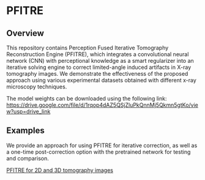 # PFITRE

## Overview
This repository contains Perception Fused Iterative Tomography Reconstruction Engine (PFITRE), which integrates a convolutional neural network (CNN) with perceptional knowledge as a smart regularizer into an iterative solving engine to correct limited-angle induced artifacts in X-ray tomography images. We demonstrate the effectiveness of the proposed approach using various experimental datasets obtained with different x-ray microscopy techniques. 

The model weights can be downloaded using the following link:
https://drive.google.com/file/d/1rqop4dAZ5QSjZluPkQnnMj5Qkmn5gtKo/view?usp=drive_link


## Examples

We provide an approach for using PFITRE for iterative correction, as well as a one-time post-correction option with the pretrained network for testing and comparison.

[PFITRE for 2D and 3D tomography images](https://github.com/chonghangzhao/PFITRE/blob/main/Demo/PFITRE%20Demo.ipynb)
